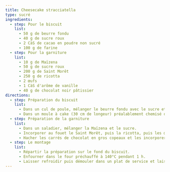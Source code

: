 ```yaml
---
title: Cheesecake stracciatella
type: sucré
ingredients:
  - step: Pour le biscuit
    list:
      - 50 g de beurre fondu
      - 40 g de sucre roux
      - 2 CàS de cacao en poudre non sucré
      - 100 g de farine
  - step: Pour la garniture
    list:
      - 10 g de Maïzena
      - 50 g de sucre roux
      - 200 g de Saint Morêt
      - 250 g de ricotta
      - 2 œufs
      - 1 CàS d'arôme de vanille
      - 40 g de chocolat noir pâtissier
directions:
  - step: Préparation du biscuit
    list:
      - Dans un cul de poule, mélanger le beurre fondu avec le sucre et le cacao. Ajouter la farine et malaxer à la main afin d'obtenir une pâte de crumble.
      - Dans un moule à cake (30 cm de longeur) préalablement chemisé de papier cuisson, presser légerement la pâte.
  - step: Préparation de la garniture
    list:
      - Dans un saladier, mélanger la Maïzena et le sucre.
      - Incorporer au fouet le Saint Morêt, puis la ricotta, puis les œufs et la vanille afin d'obtenir une crème lisse.
      - Hacher les carrés de chocolat en gros copeaux et les incorporer délicatement à la pâte à l'aide d'une maryse.
  - step: Le montage
    list:
      - Répartir la préparation sur le fond du biscuit.
      - Enfourner dans le four préchauffé à 140°C pendant 1 h.
      - Laisser refroidir puis démouler dans un plat de service et laisser quelques temps au réfrigérateur avant dégustation (idéalement, une nuit entière).
---
```


